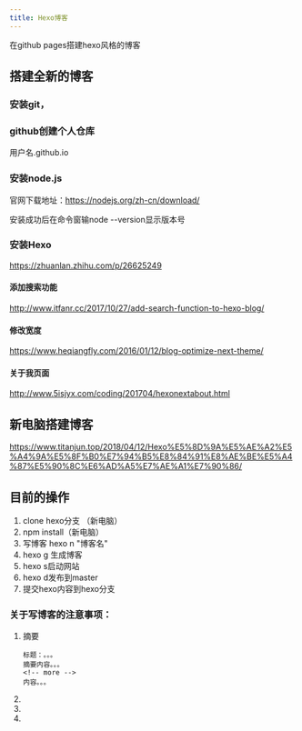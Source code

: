 ```yaml
---
title: Hexo博客
---
```

在github pages搭建hexo风格的博客
<!-- more -->
## 搭建全新的博客
### 安装git，

### github创建个人仓库

用户名.github.io

### 安装node.js

官网下载地址：https://nodejs.org/zh-cn/download/

安装成功后在命令窗输node --version显示版本号

### 安装Hexo

https://zhuanlan.zhihu.com/p/26625249

#### 添加搜索功能

http://www.itfanr.cc/2017/10/27/add-search-function-to-hexo-blog/

#### 修改宽度

https://www.heqiangfly.com/2016/01/12/blog-optimize-next-theme/

#### 关于我页面

http://www.5isjyx.com/coding/201704/hexonextabout.html

## 新电脑搭建博客

https://www.titanjun.top/2018/04/12/Hexo%E5%8D%9A%E5%AE%A2%E5%A4%9A%E5%8F%B0%E7%94%B5%E8%84%91%E8%AE%BE%E5%A4%87%E5%90%8C%E6%AD%A5%E7%AE%A1%E7%90%86/

## 目前的操作

1. clone hexo分支 （新电脑）
2. npm install（新电脑）
3. 写博客 hexo n "博客名" 
4. hexo g 生成博客 
5. hexo s启动网站 
6. hexo d发布到master
7. 提交hexo内容到hexo分支

### 关于写博客的注意事项：

1. 摘要

   ```
   标题：。。。
   摘要内容。。。
   <!-- more -->
   内容。。。
   ```

    

2. 

3. 

4. 





